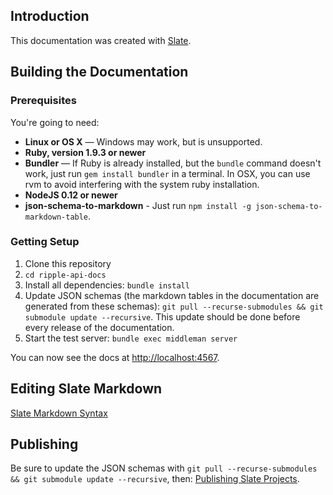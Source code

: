 Introduction
------------

This documentation was created with [Slate](http://tripit.github.io/slate).

Building the Documentation
--------------------------

### Prerequisites

You're going to need:

 - **Linux or OS X** — Windows may work, but is unsupported.
 - **Ruby, version 1.9.3 or newer**
 - **Bundler** — If Ruby is already installed, but the `bundle` command doesn't work, just run `gem install bundler` in a terminal. In OSX, you can use rvm to avoid interfering with the system ruby installation.
 - **NodeJS 0.12 or newer**
 - **json-schema-to-markdown** - Just run `npm install -g json-schema-to-markdown-table`.

### Getting Setup

 1. Clone this repository
 2. `cd ripple-api-docs`
 3. Install all dependencies: `bundle install`
 4. Update JSON schemas (the markdown tables in the documentation are generated from these schemas): `git pull --recurse-submodules && git submodule update --recursive`. This update should be done before every release of the documentation.
 5. Start the test server: `bundle exec middleman server`

You can now see the docs at <http://localhost:4567>.

## Editing Slate Markdown

[Slate Markdown Syntax](https://github.com/tripit/slate/wiki/Markdown-Syntax)

## Publishing

Be sure to update the JSON schemas with `git pull --recurse-submodules && git submodule update --recursive`, then:
[Publishing Slate Projects](https://github.com/tripit/slate/wiki/Deploying-Slate).

